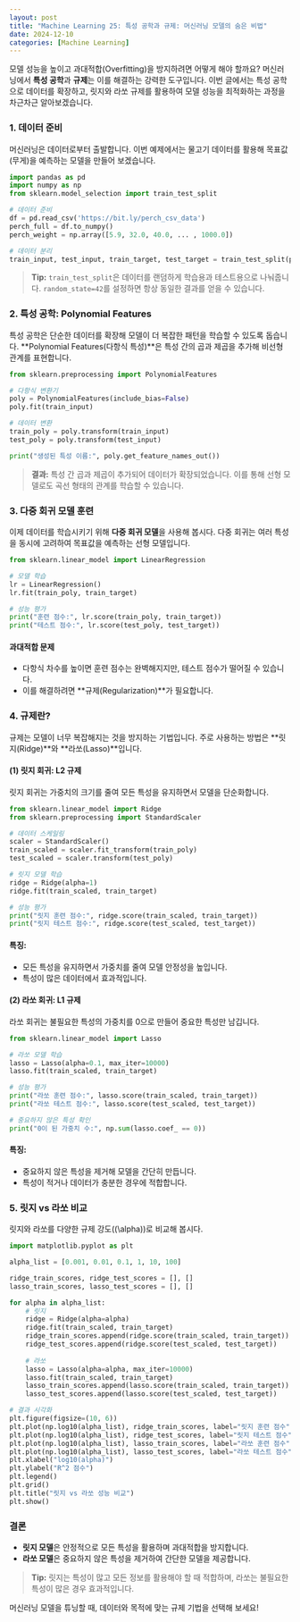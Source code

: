 ```yaml
---
layout: post
title: "Machine Learning 25: 특성 공학과 규제: 머신러닝 모델의 숨은 비법"
date: 2024-12-10
categories: [Machine Learning]
---
```



모델 성능을 높이고 과대적합(Overfitting)을 방지하려면 어떻게 해야 할까요? 머신러닝에서 **특성 공학**과 **규제**는 이를 해결하는 강력한 도구입니다. 이번 글에서는 특성 공학으로 데이터를 확장하고, 릿지와 라쏘 규제를 활용하여 모델 성능을 최적화하는 과정을 차근차근 알아보겠습니다.


### **1. 데이터 준비**

머신러닝은 데이터로부터 출발합니다. 이번 예제에서는 물고기 데이터를 활용해 목표값(무게)을 예측하는 모델을 만들어 보겠습니다.

```python
import pandas as pd
import numpy as np
from sklearn.model_selection import train_test_split

# 데이터 준비
df = pd.read_csv('https://bit.ly/perch_csv_data')
perch_full = df.to_numpy()
perch_weight = np.array([5.9, 32.0, 40.0, ... , 1000.0])

# 데이터 분리
train_input, test_input, train_target, test_target = train_test_split(perch_full, perch_weight, random_state=42)
```

> **Tip:** `train_test_split`은 데이터를 랜덤하게 학습용과 테스트용으로 나눠줍니다. `random_state=42`를 설정하면 항상 동일한 결과를 얻을 수 있습니다.


### **2. 특성 공학: Polynomial Features**

특성 공학은 단순한 데이터를 확장해 모델이 더 복잡한 패턴을 학습할 수 있도록 돕습니다. **Polynomial Features(다항식 특성)**은 특성 간의 곱과 제곱을 추가해 비선형 관계를 표현합니다.

```python
from sklearn.preprocessing import PolynomialFeatures

# 다항식 변환기
poly = PolynomialFeatures(include_bias=False)
poly.fit(train_input)

# 데이터 변환
train_poly = poly.transform(train_input)
test_poly = poly.transform(test_input)

print("생성된 특성 이름:", poly.get_feature_names_out())
```

> **결과:** 특성 간 곱과 제곱이 추가되어 데이터가 확장되었습니다. 이를 통해 선형 모델로도 곡선 형태의 관계를 학습할 수 있습니다.


### **3. 다중 회귀 모델 훈련**

이제 데이터를 학습시키기 위해 **다중 회귀 모델**을 사용해 봅시다. 다중 회귀는 여러 특성을 동시에 고려하여 목표값을 예측하는 선형 모델입니다.

```python
from sklearn.linear_model import LinearRegression

# 모델 학습
lr = LinearRegression()
lr.fit(train_poly, train_target)

# 성능 평가
print("훈련 점수:", lr.score(train_poly, train_target))
print("테스트 점수:", lr.score(test_poly, test_target))
```

#### **과대적합 문제**
- 다항식 차수를 높이면 훈련 점수는 완벽해지지만, 테스트 점수가 떨어질 수 있습니다.
- 이를 해결하려면 **규제(Regularization)**가 필요합니다.


### **4. 규제란?**

규제는 모델이 너무 복잡해지는 것을 방지하는 기법입니다. 주로 사용하는 방법은 **릿지(Ridge)**와 **라쏘(Lasso)**입니다.


#### **(1) 릿지 회귀: L2 규제**

릿지 회귀는 가중치의 크기를 줄여 모든 특성을 유지하면서 모델을 단순화합니다.

```python
from sklearn.linear_model import Ridge
from sklearn.preprocessing import StandardScaler

# 데이터 스케일링
scaler = StandardScaler()
train_scaled = scaler.fit_transform(train_poly)
test_scaled = scaler.transform(test_poly)

# 릿지 모델 학습
ridge = Ridge(alpha=1)
ridge.fit(train_scaled, train_target)

# 성능 평가
print("릿지 훈련 점수:", ridge.score(train_scaled, train_target))
print("릿지 테스트 점수:", ridge.score(test_scaled, test_target))
```

#### **특징:**
- 모든 특성을 유지하면서 가중치를 줄여 모델 안정성을 높입니다.
- 특성이 많은 데이터에서 효과적입니다.


#### **(2) 라쏘 회귀: L1 규제**

라쏘 회귀는 불필요한 특성의 가중치를 0으로 만들어 중요한 특성만 남깁니다.

```python
from sklearn.linear_model import Lasso

# 라쏘 모델 학습
lasso = Lasso(alpha=0.1, max_iter=10000)
lasso.fit(train_scaled, train_target)

# 성능 평가
print("라쏘 훈련 점수:", lasso.score(train_scaled, train_target))
print("라쏘 테스트 점수:", lasso.score(test_scaled, test_target))

# 중요하지 않은 특성 확인
print("0이 된 가중치 수:", np.sum(lasso.coef_ == 0))
```

#### **특징:**
- 중요하지 않은 특성을 제거해 모델을 간단히 만듭니다.
- 특성이 적거나 데이터가 충분한 경우에 적합합니다.


### **5. 릿지 vs 라쏘 비교**

릿지와 라쏘를 다양한 규제 강도(\(\alpha\))로 비교해 봅시다.

```python
import matplotlib.pyplot as plt

alpha_list = [0.001, 0.01, 0.1, 1, 10, 100]

ridge_train_scores, ridge_test_scores = [], []
lasso_train_scores, lasso_test_scores = [], []

for alpha in alpha_list:
    # 릿지
    ridge = Ridge(alpha=alpha)
    ridge.fit(train_scaled, train_target)
    ridge_train_scores.append(ridge.score(train_scaled, train_target))
    ridge_test_scores.append(ridge.score(test_scaled, test_target))
    
    # 라쏘
    lasso = Lasso(alpha=alpha, max_iter=10000)
    lasso.fit(train_scaled, train_target)
    lasso_train_scores.append(lasso.score(train_scaled, train_target))
    lasso_test_scores.append(lasso.score(test_scaled, test_target))

# 결과 시각화
plt.figure(figsize=(10, 6))
plt.plot(np.log10(alpha_list), ridge_train_scores, label="릿지 훈련 점수", marker='o')
plt.plot(np.log10(alpha_list), ridge_test_scores, label="릿지 테스트 점수", marker='o')
plt.plot(np.log10(alpha_list), lasso_train_scores, label="라쏘 훈련 점수", linestyle='--', marker='x')
plt.plot(np.log10(alpha_list), lasso_test_scores, label="라쏘 테스트 점수", linestyle='--', marker='x')
plt.xlabel("log10(alpha)")
plt.ylabel("R^2 점수")
plt.legend()
plt.grid()
plt.title("릿지 vs 라쏘 성능 비교")
plt.show()
```


### **결론**

- **릿지 모델**은 안정적으로 모든 특성을 활용하며 과대적합을 방지합니다.
- **라쏘 모델**은 중요하지 않은 특성을 제거하여 간단한 모델을 제공합니다.

> **Tip:** 릿지는 특성이 많고 모든 정보를 활용해야 할 때 적합하며, 라쏘는 불필요한 특성이 많은 경우 효과적입니다.

머신러닝 모델을 튜닝할 때, 데이터와 목적에 맞는 규제 기법을 선택해 보세요!
